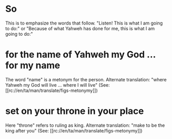 # So

This is to emphasize the words that follow. "Listen! This is what I am going to do:" or "Because of what Yahweh has done for me, this is what I am going to do:"

# for the name of Yahweh my God ... for my name

The word "name" is a metonym for the person. Alternate translation: "where Yahweh my God will live ... where I will live" (See: [[rc://en/ta/man/translate/figs-metonymy]])

# set on your throne in your place

Here "throne" refers to ruling as king. Alternate translation: "make to be the king after you" (See: [[rc://en/ta/man/translate/figs-metonymy]])

